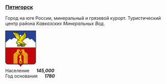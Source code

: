 <!--2022-08-03 00:20:02-->
### [Пятигорск]()
Город на юге России, минеральный и грязевой курорт. 
Туристический центр района *Кавказских Минеральных Вод*.

<img src="Pyatigorsk.svg" width="96px"><br>
Население &emsp; ***145,000*** &emsp;<br>
Год&nbsp;основания &emsp; ***1780***
